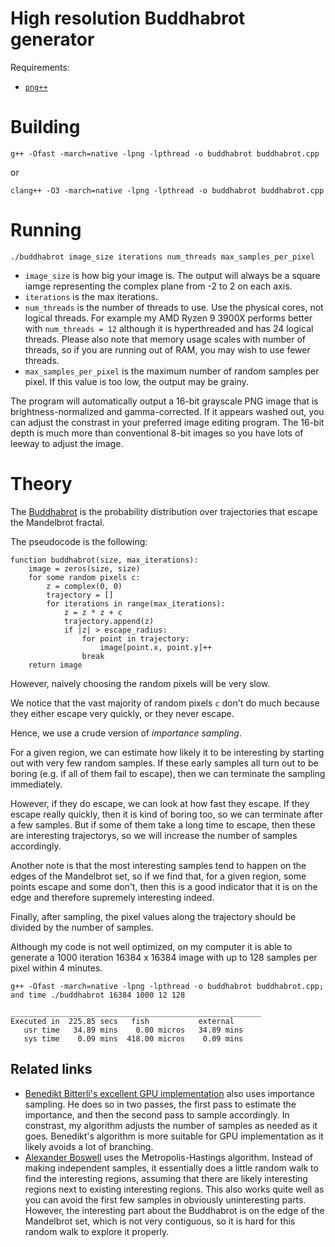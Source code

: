 High resolution Buddhabrot generator
====================================

Requirements:

* [`png++`](https://www.nongnu.org/pngpp/doc/0.2.0/)

# Building

```
g++ -Ofast -march=native -lpng -lpthread -o buddhabrot buddhabrot.cpp
```

or

```
clang++ -O3 -march=native -lpng -lpthread -o buddhabrot buddhabrot.cpp
```

# Running

```
./buddhabrot image_size iterations num_threads max_samples_per_pixel
```

* `image_size` is how big your image is. The output will always be a square iamge representing the complex plane from -2 to 2 on each axis.
* `iterations` is the max iterations.
* `num_threads` is the number of threads to use. Use the physical cores, not logical threads. For example my AMD Ryzen 9 3900X performs better with `num_threads = 12` although it is hyperthreaded and has 24 logical threads. Please also note that memory usage scales with number of threads, so if you are running out of RAM, you may wish to use fewer threads.
* `max_samples_per_pixel` is the maximum number of random samples per pixel. If this value is too low, the output may be grainy.

The program will automatically output a 16-bit grayscale PNG image that is brightness-normalized and gamma-corrected.
If it appears washed out, you can adjust the constrast in your preferred image editing program.
The 16-bit depth is much more than conventional 8-bit images so you have lots of leeway to adjust the image.

# Theory

The [Buddhabrot](https://en.wikipedia.org/wiki/Buddhabrot) is the probability distribution over trajectories that escape the Mandelbrot fractal.

The pseudocode is the following:

```
function buddhabrot(size, max_iterations):
    image = zeros(size, size)
    for some random pixels c:
        z = complex(0, 0)
        trajectory = []
        for iterations in range(max_iterations):
            z = z * z + c
            trajectory.append(z)
            if |z| > escape_radius:
                for point in trajectory:
                    image[point.x, point.y]++
                break
    return image
```

However, naively choosing the random pixels will be very slow.

We notice that the vast majority of random pixels `c` don't do much because they either escape very quickly, or they never escape.

Hence, we use a crude version of _importance sampling_.

For a given region, we can estimate how likely it to be interesting by starting out with very few random samples. If these early samples all turn out to be boring (e.g. if all of them fail to escape), then we can terminate the sampling immediately.

However, if they do escape, we can look at how fast they escape. If they escape really quickly, then it is kind of boring too, so we can terminate after a few samples. But if some of them take a long time to escape, then these are interesting trajectorys, so we will increase the number of samples accordingly.

Another note is that the most interesting samples tend to happen on the edges of the Mandelbrot set, so if we find that, for a given region, some points escape and some don't, then this is a good indicator that it is on the edge and therefore supremely interesting indeed.

Finally, after sampling, the pixel values along the trajectory should be divided by the number of samples.

Although my code is not well optimized, on my computer it is able to generate a 1000 iteration 16384 x 16384 image with up to 128 samples per pixel within 4 minutes.

```
g++ -Ofast -march=native -lpng -lpthread -o buddhabrot buddhabrot.cpp; and time ./buddhabrot 16384 1000 12 128

________________________________________________________
Executed in  225.85 secs   fish           external
   usr time   34.89 mins    0.00 micros   34.89 mins
   sys time    0.09 mins  418.00 micros    0.09 mins
```

## Related links

* [Benedikt Bitterli's excellent GPU implementation](https://benedikt-bitterli.me/buddhabrot/) also uses importance sampling. He does so in two passes, the first pass to estimate the importance, and then the second pass to sample accordingly. In constrast, my algorithm adjusts the number of samples as needed as it goes. Benedikt's algorithm is more suitable for GPU implementation as it likely avoids a lot of branching.
* [Alexander Boswell](http://www.steckles.com/buddha/) uses the Metropolis-Hastings algorithm. Instead of making independent samples, it essentially does a little random walk to find the interesting regions, assuming that there are likely interesting regions next to existing interesting regions. This also works quite well as you can avoid the first few samples in obviously uninteresting parts. However, the interesting part about the Buddhabrot is on the edge of the Mandelbrot set, which is not very contiguous, so it is hard for this random walk to explore it properly.

